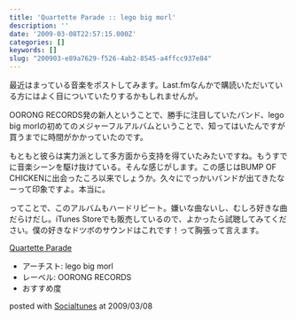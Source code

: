 ```yaml
---
title: 'Quartette Parade :: lego big morl'
description: ''
date: '2009-03-08T22:57:15.000Z'
categories: []
keywords: []
slug: "200903-e89a7629-f526-4ab2-8545-a4ffcc937e84"
---
```

最近はまっている音楽をポストしてみます。Last.fmなんかで購読いただいている方にはよく目についていたりするかもしれませんが。

OORONG RECORDS発の新人ということで、勝手に注目していたバンド、lego big morlの初めてのメジャーフルアルバムということで、知ってはいたんですが買うまでに時間がかかっていたのです。

もともと彼らは実力派として多方面から支持を得ていたみたいですね。もうすでに音楽シーンを駆け抜けている。そんな感じがします。この感じはBUMP OF CHICKENに出会ったころ以来でしょうか。久々にでっかいバンドが出てきたなーって印象ですよ。本当に。

ってことで、このアルバムもハードリピート。嫌いな曲ないし、むしろ好きな曲だらけだし。iTunes Storeでも販売しているので、よかったら試聴してみてください。僕の好きなドツボのサウンドはこれです！って胸張って言えます。

[Quartette Parade](http://www.amazon.co.jp/exec/obidos/ASIN/B001LPF15W/qli-22/ref=nosim "Quartette Parade")

*   アーチスト: lego big morl
*   レーベル: OORONG RECORDS
*   おすすめ度

posted with [Socialtunes](http://socialtunes.net) at 2009/03/08